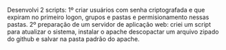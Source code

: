 Desenvolvi 2 scripts:
1º criar usuários com senha criptografada e que expiram no primeiro logon, grupos e pastas e permisionamento nessas pastas.
2º preparação de um servidor de aplicação web: criei um script para atualizar o sistema, instalar o apache descopactar um arquivo zipado do github e salvar na pasta padrão do apache.
